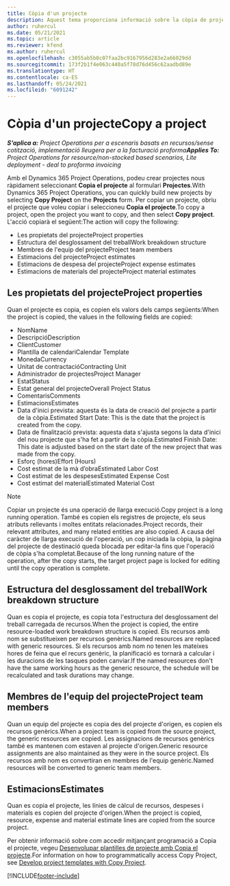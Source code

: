 ```yaml
---
title: Còpia d'un projecte
description: Aquest tema proporciona informació sobre la còpia de projectes al Dynamics 365 Project Operations.
author: ruhercul
ms.date: 05/21/2021
ms.topic: article
ms.reviewer: kfend
ms.author: ruhercul
ms.openlocfilehash: c3055ab5b8c07faa2bc9167956d283e2a66029dd
ms.sourcegitcommit: 173f2b1f4e063c440a5f78d76d456c62aadbd89e
ms.translationtype: HT
ms.contentlocale: ca-ES
ms.lasthandoff: 05/24/2021
ms.locfileid: "6091242"
---
```

# <a name="copy-a-project"></a><span data-ttu-id="4646e-103">Còpia d'un projecte</span><span class="sxs-lookup"><span data-stu-id="4646e-103">Copy a project</span></span>

<span data-ttu-id="4646e-104">_**S'aplica a:** Project Operations per a escenaris basats en recursos/sense cotització, implementació lleugera per a la facturació proforma_</span><span class="sxs-lookup"><span data-stu-id="4646e-104">_**Applies To:** Project Operations for resource/non-stocked based scenarios, Lite deployment - deal to proforma invoicing_</span></span>

<span data-ttu-id="4646e-105">Amb el Dynamics 365 Project Operations, podeu crear projectes nous ràpidament seleccionant **Copia el projecte** al formulari **Projectes**.</span><span class="sxs-lookup"><span data-stu-id="4646e-105">With Dynamics 365 Project Operations, you can quickly build new projects by selecting **Copy Project** on the **Projects** form.</span></span> <span data-ttu-id="4646e-106">Per copiar un projecte, obriu el projecte que voleu copiar i seleccioneu **Copia el projecte**.</span><span class="sxs-lookup"><span data-stu-id="4646e-106">To copy a project, open the project you want to copy, and then select **Copy project**.</span></span> <span data-ttu-id="4646e-107">L'acció copiarà el següent:</span><span class="sxs-lookup"><span data-stu-id="4646e-107">The action will copy the following:</span></span>

- <span data-ttu-id="4646e-108">Les propietats del projecte</span><span class="sxs-lookup"><span data-stu-id="4646e-108">Project properties</span></span> 
- <span data-ttu-id="4646e-109">Estructura del desglossament del treball</span><span class="sxs-lookup"><span data-stu-id="4646e-109">Work breakdown structure</span></span>
- <span data-ttu-id="4646e-110">Membres de l'equip del projecte</span><span class="sxs-lookup"><span data-stu-id="4646e-110">Project team members</span></span>
- <span data-ttu-id="4646e-111">Estimacions del projecte</span><span class="sxs-lookup"><span data-stu-id="4646e-111">Project estimates</span></span>
- <span data-ttu-id="4646e-112">Estimacions de despesa del projecte</span><span class="sxs-lookup"><span data-stu-id="4646e-112">Project expense estimates</span></span>
- <span data-ttu-id="4646e-113">Estimacions de materials del projecte</span><span class="sxs-lookup"><span data-stu-id="4646e-113">Project material estimates</span></span>

## <a name="project-properties"></a><span data-ttu-id="4646e-114">Les propietats del projecte</span><span class="sxs-lookup"><span data-stu-id="4646e-114">Project properties</span></span>

<span data-ttu-id="4646e-115">Quan el projecte es copia, es copien els valors dels camps següents:</span><span class="sxs-lookup"><span data-stu-id="4646e-115">When the project is copied, the values in the following fields are copied:</span></span>

- <span data-ttu-id="4646e-116">Nom</span><span class="sxs-lookup"><span data-stu-id="4646e-116">Name</span></span>
- <span data-ttu-id="4646e-117">Descripció</span><span class="sxs-lookup"><span data-stu-id="4646e-117">Description</span></span>
- <span data-ttu-id="4646e-118">Client</span><span class="sxs-lookup"><span data-stu-id="4646e-118">Customer</span></span>
- <span data-ttu-id="4646e-119">Plantilla de calendari</span><span class="sxs-lookup"><span data-stu-id="4646e-119">Calendar Template</span></span>
- <span data-ttu-id="4646e-120">Moneda</span><span class="sxs-lookup"><span data-stu-id="4646e-120">Currency</span></span>
- <span data-ttu-id="4646e-121">Unitat de contractació</span><span class="sxs-lookup"><span data-stu-id="4646e-121">Contracting Unit</span></span>
- <span data-ttu-id="4646e-122">Administrador de projectes</span><span class="sxs-lookup"><span data-stu-id="4646e-122">Project Manager</span></span>
- <span data-ttu-id="4646e-123">Estat</span><span class="sxs-lookup"><span data-stu-id="4646e-123">Status</span></span>
- <span data-ttu-id="4646e-124">Estat general del projecte</span><span class="sxs-lookup"><span data-stu-id="4646e-124">Overall Project Status</span></span>
- <span data-ttu-id="4646e-125">Comentaris</span><span class="sxs-lookup"><span data-stu-id="4646e-125">Comments</span></span>
- <span data-ttu-id="4646e-126">Estimacions</span><span class="sxs-lookup"><span data-stu-id="4646e-126">Estimates</span></span>
- <span data-ttu-id="4646e-127">Data d'inici prevista: aquesta és la data de creació del projecte a partir de la còpia.</span><span class="sxs-lookup"><span data-stu-id="4646e-127">Estimated Start Date: This is the date that the project is created from the copy.</span></span>
- <span data-ttu-id="4646e-128">Data de finalització prevista: aquesta data s'ajusta segons la data d'inici del nou projecte que s'ha fet a partir de la còpia.</span><span class="sxs-lookup"><span data-stu-id="4646e-128">Estimated Finish Date: This date is adjusted based on the start date of the new project that was made from the copy.</span></span>
- <span data-ttu-id="4646e-129">Esforç (hores)</span><span class="sxs-lookup"><span data-stu-id="4646e-129">Effort (Hours)</span></span>
- <span data-ttu-id="4646e-130">Cost estimat de la mà d’obra</span><span class="sxs-lookup"><span data-stu-id="4646e-130">Estimated Labor Cost</span></span>
- <span data-ttu-id="4646e-131">Cost estimat de les despeses</span><span class="sxs-lookup"><span data-stu-id="4646e-131">Estimated Expense Cost</span></span>
- <span data-ttu-id="4646e-132">Cost estimat del material</span><span class="sxs-lookup"><span data-stu-id="4646e-132">Estimated Material Cost</span></span>

> [!NOTE]
> <span data-ttu-id="4646e-133">Copiar un projecte és una operació de llarga execució.</span><span class="sxs-lookup"><span data-stu-id="4646e-133">Copy project is a long running operation.</span></span> <span data-ttu-id="4646e-134">També es copien els registres de projecte, els seus atributs rellevants i moltes entitats relacionades.</span><span class="sxs-lookup"><span data-stu-id="4646e-134">Project records, their relevant attributes, and many related entities are also copied.</span></span> <span data-ttu-id="4646e-135">A causa del caràcter de llarga execució de l'operació, un cop iniciada la còpia, la pàgina del projecte de destinació queda blocada per editar-la fins que l'operació de còpia s'ha completat.</span><span class="sxs-lookup"><span data-stu-id="4646e-135">Because of the long running nature of the operation, after the copy starts, the target project page is locked for editing until the copy operation is complete.</span></span>

## <a name="work-breakdown-structure"></a><span data-ttu-id="4646e-136">Estructura del desglossament del treball</span><span class="sxs-lookup"><span data-stu-id="4646e-136">Work breakdown structure</span></span>

<span data-ttu-id="4646e-137">Quan es copia el projecte, es copia tota l'estructura del desglossament del treball carregada de recursos.</span><span class="sxs-lookup"><span data-stu-id="4646e-137">When the project is copied, the entire resource-loaded work breakdown structure is copied.</span></span> <span data-ttu-id="4646e-138">Els recursos amb nom se substitueixen per recursos genèrics.</span><span class="sxs-lookup"><span data-stu-id="4646e-138">Named resources are replaced with generic resources.</span></span> <span data-ttu-id="4646e-139">Si els recursos amb nom no tenen les mateixes hores de feina que el recurs genèric, la planificació es tornarà a calcular i les duracions de les tasques poden canviar.</span><span class="sxs-lookup"><span data-stu-id="4646e-139">If the named resources don't have the same working hours as the generic resource, the schedule will be recalculated and task durations may change.</span></span>

## <a name="project-team-members"></a><span data-ttu-id="4646e-140">Membres de l'equip del projecte</span><span class="sxs-lookup"><span data-stu-id="4646e-140">Project team members</span></span>

<span data-ttu-id="4646e-141">Quan un equip del projecte es copia des del projecte d'origen, es copien els recursos genèrics.</span><span class="sxs-lookup"><span data-stu-id="4646e-141">When a project team is copied from the source project, the generic resources are copied.</span></span> <span data-ttu-id="4646e-142">Les assignacions de recursos genèrics també es mantenen com estaven al projecte d'origen.</span><span class="sxs-lookup"><span data-stu-id="4646e-142">Generic resource assignments are also maintained as they were in the source project.</span></span> <span data-ttu-id="4646e-143">Els recursos amb nom es convertiran en membres de l'equip genèric.</span><span class="sxs-lookup"><span data-stu-id="4646e-143">Named resources will be converted to generic team members.</span></span>

## <a name="estimates"></a><span data-ttu-id="4646e-144">Estimacions</span><span class="sxs-lookup"><span data-stu-id="4646e-144">Estimates</span></span>

<span data-ttu-id="4646e-145">Quan es copia el projecte, les línies de càlcul de recursos, despeses i materials es copien del projecte d'origen.</span><span class="sxs-lookup"><span data-stu-id="4646e-145">When the project is copied, resource, expense and material estimate lines are copied from the source project.</span></span> 

<span data-ttu-id="4646e-146">Per obtenir informació sobre com accedir mitjançant programació a Copia el projecte, vegeu [Desenvolupar plantilles de projecte amb Copia el projecte](dev-copy-project.md).</span><span class="sxs-lookup"><span data-stu-id="4646e-146">For information on how to programmatically access Copy Project, see [Develop project templates with Copy Project](dev-copy-project.md).</span></span>


[!INCLUDE[footer-include](../includes/footer-banner.md)]
